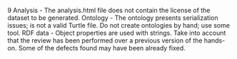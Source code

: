 9
    Analysis
        - The analysis.html file does not contain the license of the dataset to be generated.
    Ontology
        - The ontology presents serialization issues; is not a valid Turtle file. Do not create ontologies by hand; use some tool.
    RDF data
        - Object properties are used with strings.
    Take into account that the review has been performed over a previous version of the hands-on. Some of the defects found may have been already fixed.
